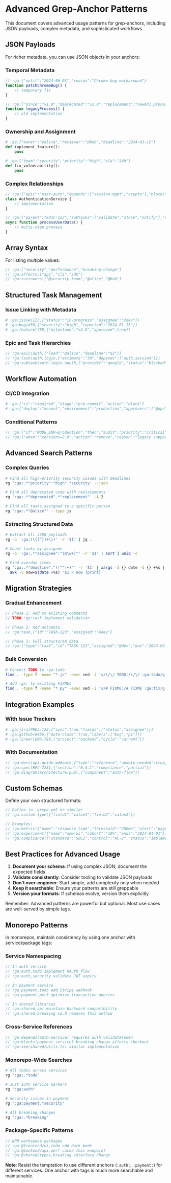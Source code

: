 # Advanced Grep-Anchor Patterns

This document covers advanced usage patterns for grep-anchors, including JSON payloads, complex metadata, and sophisticated workflows.

## JSON Payloads

For richer metadata, you can use JSON objects in your anchors:

### Temporal Metadata
```javascript
// :ga:{"until":"2024-06-01","reason":"Chrome bug workaround"}
function patchChromeBug() {
    // temporary fix
}

// :ga:{"since":"v1.8","deprecated":"v2.0","replacement":"newAPI.process"}
function legacyProcess() {
    // old implementation
}
```

### Ownership and Assignment
```python
# :ga:{"owner":"@alice","reviewer":"@bob","deadline":"2024-03-15"}
def implement_feature():
    pass

# :ga:{"team":"security","priority":"high","sla":"24h"}
def fix_vulnerability():
    pass
```

### Complex Relationships
```typescript
// :ga:{"epic":"user-auth","depends":["session-mgmt","crypto"],"blocks":["checkout"]}
class AuthenticationService {
    // implementation
}

// :ga:{"parent":"EPIC-123","subtasks":["validate","store","notify"],"estimate":"5d"}
async function processUserData() {
    // multi-step process
}
```

## Array Syntax

For listing multiple values:

```javascript
// :ga:["security","performance","breaking-change"]
// :ga:affects:["api","cli","sdk"]
// :ga:reviewers:["@security-team","@alice","@bob"]
```

## Structured Task Management

### Issue Linking with Metadata
```python
# :ga:issue(123,{"status":"in-progress","assignee":"@dev"})
# :ga:bug(456,{"severity":"high","reported":"2024-01-15"})
# :ga:feature(789,{"milestone":"v2.0","approved":true})
```

### Epic and Task Hierarchies
```javascript
// :ga:epic(auth,{"lead":"@alice","deadline":"Q2"})
// :ga:task(auth.login,{"estimate":"3d","depends":["auth.session"]})
// :ga:subtask(auth.login.oauth,{"provider":"google","status":"blocked"})
```

## Workflow Automation

### CI/CD Integration
```yaml
# :ga:{"ci":"required","stage":"pre-commit","action":"block"}
# :ga:{"deploy":"manual","environment":"production","approvers":["@ops"]}
```

### Conditional Patterns
```javascript
// :ga:{"if":"NODE_ENV=production","then":"audit","priority":"critical"}
// :ga:{"when":"version>=2.0","action":"remove","reason":"legacy support"}
```

## Advanced Search Patterns

### Complex Queries
```bash
# Find all high-priority security issues with deadlines
rg ':ga:.*"priority":"high".*security' --json

# Find all deprecated code with replacements
rg ':ga:.*"deprecated".*"replacement"' -A 2

# Find all tasks assigned to a specific person
rg ':ga:.*"@alice"' --type js
```

### Extracting Structured Data
```bash
# Extract all JSON payloads
rg -o ':ga:(\{[^}]+\})' -r '$1' | jq .

# Count tasks by assignee
rg -o ':ga:.*"assignee":"(@\w+)"' -r '$1' | sort | uniq -c

# Find overdue items
rg ':ga:.*"deadline":"([^"]+)"' -r '$1' | xargs -I {} date -d {} +%s | \
  awk -v now=$(date +%s) '$1 < now {print}'
```

## Migration Strategies

### Gradual Enhancement
```javascript
// Phase 1: Add to existing comments
// TODO :ga:task implement validation

// Phase 2: Add metadata
// :ga:task,{"id":"TASK-123","assigned":"@dev"}

// Phase 3: Full structured data
// :ga:{"type":"task","id":"TASK-123","assigned":"@dev","due":"2024-03-01"}
```

### Bulk Conversion
```bash
# Convert TODO to :ga:todo
find . -type f -name "*.js" -exec sed -i 's/\/\/ TODO:/\/\/ :ga:todo/g' {} +

# Add :ga: to existing FIXMEs
find . -type f -name "*.py" -exec sed -i 's/# FIXME:/# FIXME :ga:fix/g' {} +
```

## Integration Examples

### With Issue Trackers
```python
# :ga:jira(PROJ-123,{"sync":true,"fields":["status","assignee"]})
# :ga:github(#456,{"auto-close":true,"labels":["bug","p1"]})
# :ga:linear(ENG-789,{"project":"backend","cycle":"current"})
```

### With Documentation
```javascript
// :ga:docs(api-guide.md#auth,{"type":"reference","update-needed":true})
// :ga:spec(RFC-7231,{"section":"6.5.1","compliance":"partial"})
// :ga:diagram(architecture.puml,{"component":"auth-flow"})
```

## Custom Schemas

Define your own structured formats:

```javascript
// Define in .grepa.yml or similar
// :ga:custom-type({"field1":"value1","field2":"value2"})

// Examples:
// :ga:metric({"name":"response_time","threshold":"200ms","alert":"pagerduty"})
// :ga:experiment({"name":"new-ui","cohort":"10%","ends":"2024-04-01"})
// :ga:compliance({"standard":"SOC2","control":"AC-2","status":"implemented"})
```

## Best Practices for Advanced Usage

1. **Document your schema**: If using complex JSON, document the expected fields
2. **Validate consistently**: Consider tooling to validate JSON payloads
3. **Don't over-engineer**: Start simple, add complexity only when needed
4. **Keep it searchable**: Ensure your patterns are still greppable
5. **Version your formats**: If schemas evolve, version them explicitly

Remember: Advanced patterns are powerful but optional. Most use cases are well-served by simple tags.

## Monorepo Patterns

In monorepos, maintain consistency by using one anchor with service/package tags:

### Service Namespacing
```javascript
// In auth service
// :ga:auth,todo implement OAuth flow
// :ga:auth,security validate JWT expiry

// In payment service
// :ga:payment,todo add Stripe webhook
// :ga:payment,perf optimize transaction queries

// In shared libraries
// :ga:shared,api maintain backward compatibility
// :ga:shared,breaking v2.0 removes this method
```

### Cross-Service References
```typescript
// :ga:depends(auth-service) requires auth.validateToken
// :ga:blocks(payment-service) breaking change affects checkout
// :ga:see(shared/utils.ts) similar implementation
```

### Monorepo-Wide Searches
```bash
# All todos across services
rg ":ga:.*todo"

# Just auth service markers
rg ":ga:auth"

# Security issues in payment
rg ":ga:payment.*security"

# All breaking changes
rg ":ga:.*breaking"
```

### Package-Specific Patterns
```javascript
// NPM workspace packages
// :ga:@frontend/ui,todo add dark mode
// :ga:@backend/api,perf cache this endpoint
// :ga:@shared/types,breaking interface change
```

**Note**: Resist the temptation to use different anchors (`:auth:`, `:payment:`) for different services. One anchor with tags is much more searchable and maintainable.